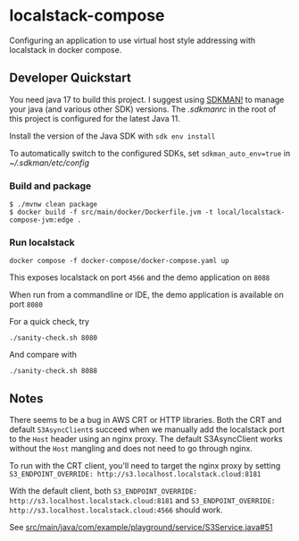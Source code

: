 # localstack-compose

Configuring an application to use virtual host style addressing with localstack in docker compose.

## Developer Quickstart

You need java 17 to build this project.
I suggest using [SDKMAN!](https://sdkman.io/) to manage your java (and various other SDK) versions.
The _.sdkmanrc_ in the root of this project is configured for the latest Java 11.

Install the version of the Java SDK with `sdk env install`

To automatically switch to the configured SDKs, set `sdkman_auto_env=true` in _~/.sdkman/etc/config_

### Build and package

```shell script
$ ./mvnw clean package
$ docker build -f src/main/docker/Dockerfile.jvm -t local/localstack-compose-jvm:edge .
```

### Run localstack

```shell script
docker compose -f docker-compose/docker-compose.yaml up
```

This exposes localstack on port `4566` and the demo application on `8088`

When run from a commandline or IDE, the demo application is available on port `8080`

For a quick check, try

```shell script
./sanity-check.sh 8080
```

And compare with
```shell script
./sanity-check.sh 8088
```

## Notes

There seems to be a bug in AWS CRT or HTTP libraries.
Both the CRT and default `S3AsyncClient`s succeed when we manually add the localstack port to the `Host` header using an nginx proxy.
The default S3AsyncClient works without the `Host` mangling and does not need to go through nginx.

To run with the CRT client, you'll need to target the nginx proxy by setting `S3_ENDPOINT_OVERRIDE: http://s3.localhost.localstack.cloud:8181`

With the default client, both `S3_ENDPOINT_OVERRIDE: http://s3.localhost.localstack.cloud:8181` and `S3_ENDPOINT_OVERRIDE: http://s3.localhost.localstack.cloud:4566` should work.

See [src/main/java/com/example/playground/service/S3Service.java#51](./src/main/java/com/example/playground/service/S3Service.java)
